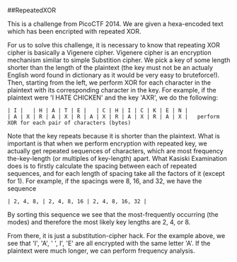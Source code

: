 ##RepeatedXOR

This is a challenge from PicoCTF 2014. We are given a hexa-encoded text which has been encripted with repeated XOR. 

For us to solve this challenge, it is necessary to know that repeating XOR cipher is basically a Vigenere cipher. Vigenere cipher is an encryption mechanism similar to simple Substition cipher. We pick a key of some length shorter than the length of the plaintext (the key must not be an actualy English word found in dictionary as it would be very easy to bruteforce!). Then, starting from the left, we perform XOR for each character in the plaintext with its corresponding character in the key. For example, if the plaintext were 'I HATE CHICKEN' and the key 'AXR', we do the following:
```
| I |   | H | A | T | E |   | C | H | I | C | K | E | N |
| A | X | R | A | X | R | A | X | R | A | X | R | A | X |   perform XOR for each pair of characters (bytes)
```
Note that the key repeats because it is shorter than the plaintext. What is important is that when we perform encryption with repeated key, we actually get repeated sequences of characters, which are most frequency the-key-length (or multiples of key-length) apart. What Kasiski Examination does is to firstly calculate the spacing between each of repeated sequences, and for each length of spacing take all the factors of it (except for 1). For example, if the spacings were 8, 16, and 32, we have the sequence
```
| 2, 4, 8, | 2, 4, 8, 16 | 2, 4, 8, 16, 32 |
```
By sorting this sequence we see that the most-frequently occurring (the modes) and therefore the most likely key lengths are 2, 4, or 8. 

From there, it is just a substitution-cipher hack. For the example above, we see that 'I', 'A', ' ', I', 'E' are all encrypted with the same letter 'A'. If the plaintext were much longer, we can perform frequency analysis. 

